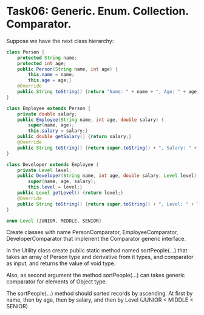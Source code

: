 # Task06: Generic. Enum. Collection. Comparator.

Suppose we have the next class hierarchy:

```java
class Person {
    protected String name;
    protected int age;
    public Person(String name, int age) {
        this.name = name;
        this.age = age;}
    @Override
    public String toString() {return "Name: " + name + ", Age: " + age;}
}

class Employee extends Person {
    private double salary;
    public Employee(String name, int age, double salary) {
        super(name, age);
        this.salary = salary;}
    public double getSalary() {return salary;}
    @Override
    public String toString() {return super.toString() + ", Salary: " + salary;}
}

class Developer extends Employee {
    private Level level;
    public Developer(String name, int age, double salary, Level level) {
        super(name, age, salary);
        this.level = level;}
    public Level getLevel() {return level;}
    @Override
    public String toString() {return super.toString() + ", Level: " + level.name();}
}

enum Level {JUNIOR, MIDDLE, SENIOR}
```

Create classes with name PersonComparator, EmployeeComparator, DeveloperComparator that implenent the Comparator<Type> generic interface.

In the Utility class create public static method named sortPeople(...) that takes an array of Person type and derivative from it types, and comparator as input, and returns the value of void type.

Also, as second argument the method sortPeople(...) can takes generic comparator for elements of Object type.

The sortPeople(...) method should sorted records by ascending. At first by name, then by age, then by salary, and then by Level (JUNIOR < MIDDLE < SENIOR)